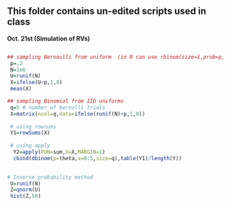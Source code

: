 ## This folder contains un-edited scripts used in class

**Oct. 21st (Simulation of RVs)**

```r

## sampling Bernoulli from uniform  (in R can use rbinom(size=1,prob=p,n=...)
 p=.2
 N=1e6
 U=runif(N)
 X=ifelse(U<p,1,0)
 mean(X)

## sampling Binomial from IID uniforms
 q=5 # number of bernulli trials
 X=matrix(ncol=q,data=ifelse(runif(N)<p,1,0))
 
 # using rowsums
 Y1=rowSums(X)
 
 # using apply
  Y2=apply(FUN=sum,X=X,MARGIN=1)
  cbind(dbinom(p=theta,x=0:5,size=q),table(Y1)/length(Y))
  

# Inverse probability method
 U=runif(N)
 Z=qnorm(U)
 hist(Z,50)


```
